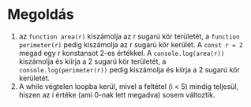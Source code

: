# Megoldás
1. az `function area(r)` kiszámolja az r sugarú kör területét, a `function perimeter(r)` pedig kiszámolja az r sugarú kör kerülét. A `const r = 2` megad egy r konstansot 2-es értékkel. A `console.log(area(r))` kiszámolja és kiírja a 2 sugarú kör területét, a `console.log(perimeter(r))` pedig kiszámolja és kiírja a 2 sugarú kör kerületét.
2. A while végtelen loopba kerül, mivel a feltétel (i < 5) mindig teljesül, hiszen az i értéke (ami 0-nak lett megadva) sosem változtik.